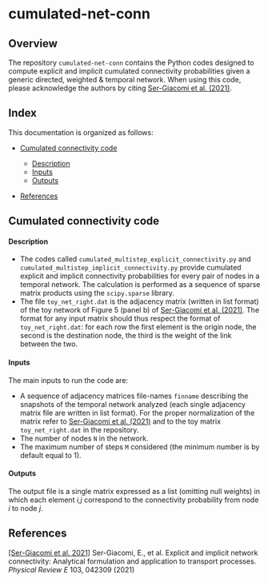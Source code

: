 # cumulated-net-conn

## Overview

The repository `cumulated-net-conn` contains the Python codes designed to compute explicit and implicit cumulated connectivity probabilities given a generic  directed, weighted & temporal network. When using this code, please acknowledge the authors by citing  [Ser-Giacomi et al. (2021)](#references).



## Index
This documentation is organized as follows:

- [Cumulated connectivity code](#cumulated-connectivity-code)
	- [Description](#description)
	- [Inputs](#inputs)
	- [Outputs](#outputs)
	
- [References](#references)



## Cumulated connectivity code

#### Description

- The codes called `cumulated_multistep_explicit_connectivity.py` and `cumulated_multistep_implicit_connectivity.py` provide cumulated explicit and implicit connectivity probabilities for every pair of nodes in a temporal network. The calculation is performed as a sequence of sparse matrix products using the `scipy.sparse` library. 
- The file `toy_net_right.dat` is the adjacency matrix (written in list format) of the toy network of Figure 5 (panel b) of [Ser-Giacomi et al. (2021)](#references). The format for any input matrix should thus respect the format of `toy_net_right.dat`: for each row the first element is the origin node, the second is the destination node, the third is the weight of the link between the two.

#### Inputs

The main inputs to run the code are:

- A sequence of adjacency matrices file-names `finname` describing the snapshots of the temporal network analyzed (each single adjacency matrix file are written in list format). For the proper normalization of the matrix refer to [Ser-Giacomi et al. (2021)](#references) and to the toy matrix `toy_net_right.dat` in the repository.
- The number of nodes `N` in the network.
- The maximum number of steps `M` considered (the minimum number is by default equal to 1).


#### Outputs

The output file is a single matrix expressed as a list (omitting null weights) in which each element *i,j* correspond to the connectivity probability from node *i* to node *j*.



## References

[[Ser-Giacomi et al. 2021]](https://journals.aps.org/pre/abstract/10.1103/PhysRevE.103.042309) Ser-Giacomi, E., et al. Explicit and implicit network connectivity: Analytical formulation and application to transport processes. *Physical Review E* 103, 042309 (2021)




